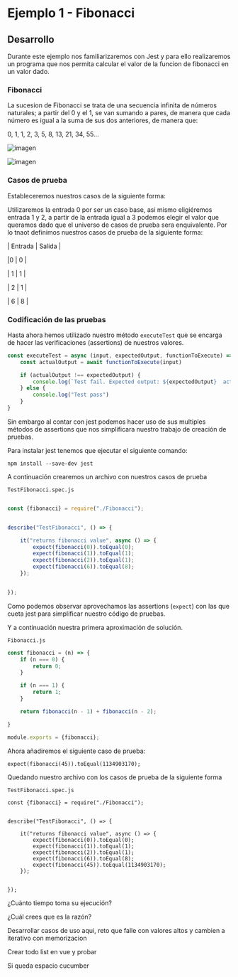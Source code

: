 # Ejemplo 1 - Fibonacci

## Desarrollo

Durante este ejemplo nos familiarizaremos con Jest y para ello realizaremos un programa que nos permita calcular el
valor de la funcion de fibonacci en un valor dado.

### Fibonacci

La sucesion de Fibonacci se trata de una secuencia infinita de números naturales; a partir del 0 y el 1, se van sumando
a pares, de manera que cada número es igual a la suma de sus dos anteriores, de manera que:

0, 1, 1, 2, 3, 5, 8, 13, 21, 34, 55…

![imagen](https://user-images.githubusercontent.com/5317347/133897579-a4dc4a9e-5335-4c9c-9753-0fd13cabf833.png)

![imagen](https://user-images.githubusercontent.com/5317347/133897592-a71d28b9-8708-4016-8bea-973d28df8e0e.png)

### Casos de prueba

Estableceremos nuestros casos de la siguiente forma:

Utilizaremos la entrada 0 por ser un caso base, asi mismo eligiéremos entrada 1 y 2, a partir de la entrada igual a 3
podemos elegir el valor que queramos dado que el universo de casos de prueba sera enquivalente. Por lo tnaot definimos
nuestros casos de prueba de la siguiente forma:

| Entrada | Salida |

|0 | 0 |

| 1 | 1 |

| 2 | 1 |

| 6 | 8 |

### Codificación de las pruebas

Hasta ahora hemos utilizado nuestro método `executeTest` que se encarga de hacer las verificaciones (assertions) de
nuestros valores.

```javascript
const executeTest = async (input, expectedOutput, functionToExecute) => {
    const actualOutput = await functionToExecute(input)

    if (actualOutput !== expectedOutput) {
        console.log(`Test fail. Expected output: ${expectedOutput}  actual output: ${actualOutput}`)
    } else {
        console.log("Test pass")
    }
}
```

Sin embargo al contar con jest podemos hacer uso de sus multiples métodos de assertions que nos simplificara nuestro
trabajo de creación de pruebas.

Para instalar jest tenemos que ejecutar el siguiente comando:

`npm install --save-dev jest`

A continuación crearemos un archivo con nuestros casos de prueba

`TestFibonacci.spec.js`

```javascript

const {fibonacci} = require("./Fibonacci");


describe("TestFibonacci", () => {

    it("returns fibonacci value", async () => {
        expect(fibonacci(0)).toEqual(0);
        expect(fibonacci(1)).toEqual(1);
        expect(fibonacci(2)).toEqual(1);
        expect(fibonacci(6)).toEqual(8);
    });


});


```

Como podemos observar aprovechamos las assertions (`expect`) con las que cueta jest para simplificar nuestro código de
pruebas.

Y a continuación nuestra primera aproximación de solución.

`Fibonacci.js`

```javascript
const fibonacci = (n) => {
    if (n === 0) {
        return 0;
    }

    if (n === 1) {
        return 1;
    }

    return fibonacci(n - 1) + fibonacci(n - 2);

}

module.exports = {fibonacci};

```

Ahora añadiremos el siguiente caso de prueba:

`expect(fibonacci(45)).toEqual(1134903170);`

Quedando nuestro archivo con los casos de prueba de la siguiente forma

`TestFibonacci.spec.js`

```
const {fibonacci} = require("./Fibonacci");


describe("TestFibonacci", () => {

    it("returns fibonacci value", async () => {
        expect(fibonacci(0)).toEqual(0);
        expect(fibonacci(1)).toEqual(1);
        expect(fibonacci(2)).toEqual(1);
        expect(fibonacci(6)).toEqual(8);
        expect(fibonacci(45)).toEqual(1134903170);
    });


});

```

¿Cuánto tiempo toma su ejecución?

¿Cuál crees que es la razón?

Desarrollar casos de uso aqui, reto que falle con valores altos y cambien a iterativo con memorizacion

Crear todo list en vue y probar

Si queda espacio cucumber


